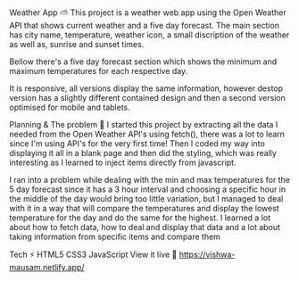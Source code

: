 
Weather App ⛅️
This project is a weather web app using the Open Weather API that shows current weather and a five day forecast. The main section has city name, temperature, weather icon, a small discription of the weather as well as, sunrise and sunset times.

Bellow there's a five day forecast section which shows the minimum and maximum temperatures for each respective day.

It is responsive, all versions display the same information, however destop version has a slightly different contained design and then a second version optimised for mobile and tablets.

Planning & The problem 🧩
I started this project by extracting all the data I needed from the Open Weather API's using fetch(), there was a lot to learn since I'm using API's for the very first time! Then I coded my way into displaying it all in a blank page and then did the styling, which was really interesting as I learned to inject items directly from javascript.

I ran into a problem while dealing with the min and max temperatures for the 5 day forecast since it has a 3 hour interval and choosing a specific hour in the middle of the day would bring too little variation, but I managed to deal with it in a way that will compare the temperatures and display the lowest temperature for the day and do the same for the highest. I learned a lot about how to fetch data, how to deal and display that data and a lot about taking information from specific items and compare them

Tech ⚡
HTML5
CSS3
JavaScript
View it live 🔴
https://vishwa-mausam.netlify.app/
